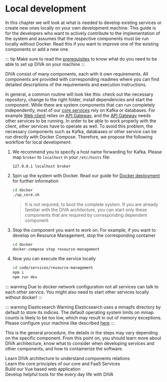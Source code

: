 # Local development

In this chapter we will look at what is needed to develop existing services or create new ones locally on your own development machine.
This guide is for the developers who want to actively contribute to the implementation of the system and assumes that the respective components must be run locally without Docker. Read this if you want to improve one of the existing components or add a new one.

::: tip
Make sure to read the [prerequisites](/dev-docs/deployment/) to know what do you need to be able to set up DIVA on your machine
:::

DIVA consist of many components, each with it own requirements.
All components are provided with  corresponding readmes where you can find detailed descriptions of the requirements and execution instructions.

In general, a common routine will look like this: check out the necessary repository, change to the right folder, install dependencies and start the component.
While there are system components that can run completely independently, most of our [core services](../architecture/services.md#core-services) rely on Kafka or databases.
For example [Web client](../architecture/web-client.md) relies on [API Gateway](../architecture/gateway.md), and the [API Gateway](../architecture/gateway.md) needs
other services to be running.
In order to be able to work properly with the client, other services have to operate as well.
To avoid this problem, the necessary components such as Kafka, databases or other service can be run directly with Docker Compose.
Therefore, we propose the following workflow for local development:

1. We recommend you to specify a host name forwarding for Kafka. Please map `broker` to `localhost` in your `/etc/hosts` file:

   ```text
   127.0.0.1 localhost broker
   ```

2. Spin up the system with Docker. Read our guide for [Docker deployment](./docker.md) for further information

   ```bash
   cd docker
   ./up_core.sh
   ```

   >It is not required, to boot the complete system. If you are already familiar with the DIVA architecture, you can start only
   > these components that are required by corresponding dependent component
3. Stop the component you want to work on. For example, if you want to develop on Resource Management, stop the corresponding container

   ```bash
   cd docker
   docker-compose stop resource-management
   ```

4. Now you can execute the service locally

   ```bash
   cd code/services/resource-management
   npm i
   npm run dev
   ```

::: warning
Due to docker network configuration not all services can talk to each other service.
You might also need to start other services locally without docker!
:::

::: warning Elasticsearch Warning
Elasticsearch uses a mmapfs directory by default to store its indices. The default operating system limits on mmap counts is likely to be too low, which may result in out of memory exceptions. Please configure your machine like described [here](https://www.elastic.co/guide/en/elasticsearch/reference/current/vm-max-map-count.html)
:::

This is the general procedure, the details in the steps may vary depending on the specific component. From this point on, 
you should learn more about DIVA architecture, know what to consider when developing services and other components, and 
how to containerize the software. 

<div class="grid grid-cols-1 md:grid-cols-2 gap-3">
  <div>
    <CardLink link="/dev-docs/architecture" title="Architecture overview">
      Learn DIVA architecture to understand components relations
    </CardLink>
  </div>
  <div>
    <CardLink class="fill" link="/dev-docs/architecture/services.html#services" title="Services development">
      Learn the core principles of our core and FaaS Services
    </CardLink>
  </div>
<div>
    <CardLink link="/dev-docs/architecture/web-client.html" title="Web client">
      Build our Vue based web application
    </CardLink>
  </div>
  <div>
    <CardLink class="fill" link="/dev-docs/architecture/tooling.html#services" title="DIVA tools">
      Develop helpful tools for the every day life with DIVA
    </CardLink>
  </div>
</div>